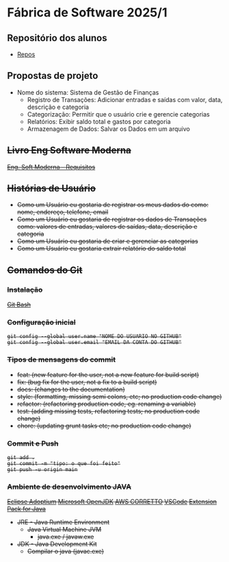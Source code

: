 # Fábrica de Software 2025/1

## Repositório dos alunos
- [Repos](https://gist.github.com/d4e37df9f6772173110603fc8bf90b84.git)

## Propostas de projeto

- Nome do sistema: Sistema de Gestão de Finanças
  - Registro de Transações: Adicionar entradas e saídas com valor, data, descrição e categoria
  - Categorização: Permitir que o usuário crie e gerencie categorias 
  - Relatórios: Exibir saldo total e gastos por categoria 
  - Armazenagem de Dados: Salvar os Dados em um arquivo 

<s>

## Livro Eng Software Moderna
[Eng. Soft Moderna - Requisitos](https://engsoftmoderna.info/cap3.html)

## Histórias de Usuário
- Como um Usuário eu gostaria de registrar os meus dados do como: nome, endereço, telefone, email
- Como um Usuário eu gostaria de registrar os dados de Transações como: valores de entradas, valores de saídas, data, descrição e categoria
- Como um Usuário eu gostaria de criar e gerenciar as categorias
- Como um Usuário eu gostaria extrair relatório do saldo total

## Comandos do Git

### Instalação
[Git Bash](https://git-scm.com/downloads)

### Configuração inicial

```
git config --global user.name "NOME DO USUARIO NO GITHUB"
git config --global user.email "EMAIL DA CONTA DO GITHUB"
```
### Tipos de mensagens do commit

- feat: (new feature for the user, not a new feature for build script)
- fix: (bug fix for the user, not a fix to a build script)
- docs: (changes to the documentation)
- style: (formatting, missing semi colons, etc; no production code change)
- refactor: (refactoring production code, eg. renaming a variable)
- test: (adding missing tests, refactoring tests; no production code change)
- chore: (updating grunt tasks etc; no production code change)

### Commit e Push

```
git add .
git commit -m "tipo: o que foi feito"
git push -u origin main
```

### Ambiente de desenvolvimento JAVA
[Eclipse Adoptium](https://adoptium.net/)
[Microsoft OpenJDK](https://www.microsoft.com/openjdk)
[AWS CORRETTO](https://aws.amazon.com/pt/corretto/)
[VSCode](https://code.visualstudio.com/download)
[Extension Pack for Java](https://marketplace.visualstudio.com/items?itemName=vscjava.vscode-java-pack)


- JRE - Java Runtime Environment
   - Java Virtual Machine JVM 
     - java.exe / javaw.exe
- JDK - Java Development Kit
  - Compilar o java (javac.exe)
